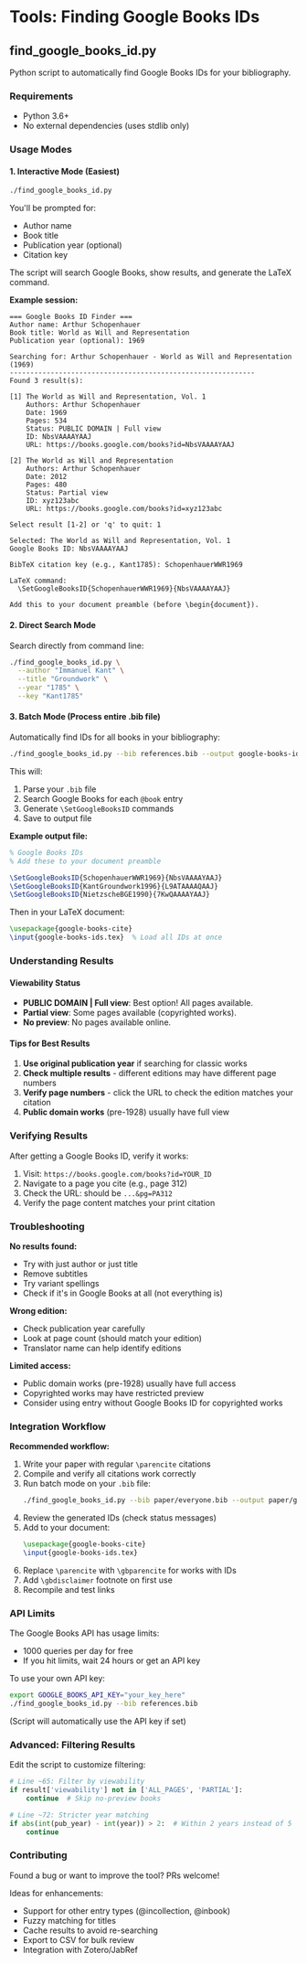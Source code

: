# Tools: Finding Google Books IDs

## find_google_books_id.py

Python script to automatically find Google Books IDs for your bibliography.

### Requirements

- Python 3.6+
- No external dependencies (uses stdlib only)

### Usage Modes

#### 1. Interactive Mode (Easiest)

```bash
./find_google_books_id.py
```

You'll be prompted for:
- Author name
- Book title  
- Publication year (optional)
- Citation key

The script will search Google Books, show results, and generate the LaTeX command.

**Example session:**
```
=== Google Books ID Finder ===
Author name: Arthur Schopenhauer
Book title: World as Will and Representation
Publication year (optional): 1969

Searching for: Arthur Schopenhauer - World as Will and Representation (1969)
------------------------------------------------------------
Found 3 result(s):

[1] The World as Will and Representation, Vol. 1
    Authors: Arthur Schopenhauer
    Date: 1969
    Pages: 534
    Status: PUBLIC DOMAIN | Full view
    ID: NbsVAAAAYAAJ
    URL: https://books.google.com/books?id=NbsVAAAAYAAJ

[2] The World as Will and Representation
    Authors: Arthur Schopenhauer
    Date: 2012
    Pages: 480
    Status: Partial view
    ID: xyz123abc
    URL: https://books.google.com/books?id=xyz123abc

Select result [1-2] or 'q' to quit: 1

Selected: The World as Will and Representation, Vol. 1
Google Books ID: NbsVAAAAYAAJ

BibTeX citation key (e.g., Kant1785): SchopenhauerWWR1969

LaTeX command:
  \SetGoogleBooksID{SchopenhauerWWR1969}{NbsVAAAAYAAJ}

Add this to your document preamble (before \begin{document}).
```

#### 2. Direct Search Mode

Search directly from command line:

```bash
./find_google_books_id.py \
  --author "Immanuel Kant" \
  --title "Groundwork" \
  --year "1785" \
  --key "Kant1785"
```

#### 3. Batch Mode (Process entire .bib file)

Automatically find IDs for all books in your bibliography:

```bash
./find_google_books_id.py --bib references.bib --output google-books-ids.tex
```

This will:
1. Parse your `.bib` file
2. Search Google Books for each `@book` entry
3. Generate `\SetGoogleBooksID` commands
4. Save to output file

**Example output file:**
```latex
% Google Books IDs
% Add these to your document preamble

\SetGoogleBooksID{SchopenhauerWWR1969}{NbsVAAAAYAAJ}
\SetGoogleBooksID{KantGroundwork1996}{L9ATAAAAQAAJ}
\SetGoogleBooksID{NietzscheBGE1990}{7KwQAAAAYAAJ}
```

Then in your LaTeX document:
```latex
\usepackage{google-books-cite}
\input{google-books-ids.tex}  % Load all IDs at once
```

### Understanding Results

#### Viewability Status

- **PUBLIC DOMAIN | Full view**: Best option! All pages available.
- **Partial view**: Some pages available (copyrighted works).
- **No preview**: No pages available online.

#### Tips for Best Results

1. **Use original publication year** if searching for classic works
2. **Check multiple results** - different editions may have different page numbers
3. **Verify page numbers** - click the URL to check the edition matches your citation
4. **Public domain works** (pre-1928) usually have full view

### Verifying Results

After getting a Google Books ID, verify it works:

1. Visit: `https://books.google.com/books?id=YOUR_ID`
2. Navigate to a page you cite (e.g., page 312)
3. Check the URL: should be `...&pg=PA312`
4. Verify the page content matches your print citation

### Troubleshooting

**No results found:**
- Try with just author or just title
- Remove subtitles
- Try variant spellings
- Check if it's in Google Books at all (not everything is)

**Wrong edition:**
- Check publication year carefully
- Look at page count (should match your edition)
- Translator name can help identify editions

**Limited access:**
- Public domain works (pre-1928) usually have full access
- Copyrighted works may have restricted preview
- Consider using entry without Google Books ID for copyrighted works

### Integration Workflow

**Recommended workflow:**

1. Write your paper with regular `\parencite` citations
2. Compile and verify all citations work correctly
3. Run batch mode on your `.bib` file:
   ```bash
   ./find_google_books_id.py --bib paper/everyone.bib --output paper/google-books-ids.tex
   ```
4. Review the generated IDs (check status messages)
5. Add to your document:
   ```latex
   \usepackage{google-books-cite}
   \input{google-books-ids.tex}
   ```
6. Replace `\parencite` with `\gbparencite` for works with IDs
7. Add `\gbdisclaimer` footnote on first use
8. Recompile and test links

### API Limits

The Google Books API has usage limits:
- 1000 queries per day for free
- If you hit limits, wait 24 hours or get an API key

To use your own API key:
```bash
export GOOGLE_BOOKS_API_KEY="your_key_here"
./find_google_books_id.py --bib references.bib
```

(Script will automatically use the API key if set)

### Advanced: Filtering Results

Edit the script to customize filtering:

```python
# Line ~65: Filter by viewability
if result['viewability'] not in ['ALL_PAGES', 'PARTIAL']:
    continue  # Skip no-preview books

# Line ~72: Stricter year matching  
if abs(int(pub_year) - int(year)) > 2:  # Within 2 years instead of 5
    continue
```

### Contributing

Found a bug or want to improve the tool? PRs welcome!

Ideas for enhancements:
- Support for other entry types (@incollection, @inbook)
- Fuzzy matching for titles
- Cache results to avoid re-searching
- Export to CSV for bulk review
- Integration with Zotero/JabRef


